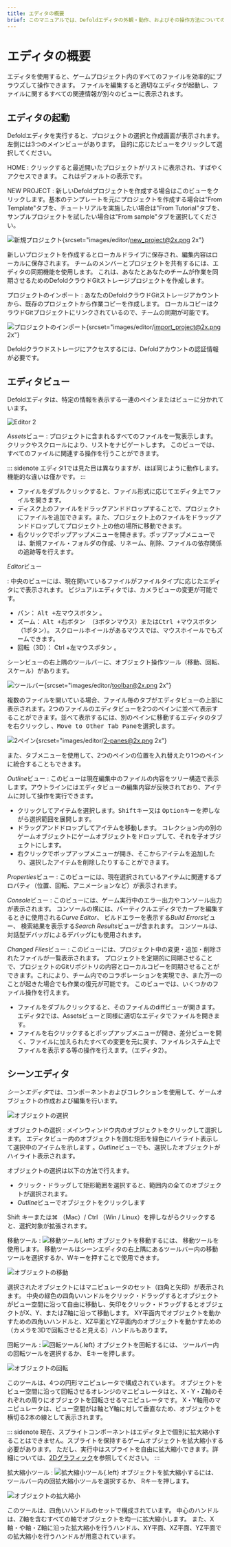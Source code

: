 ```yaml
---
title: エディタの概要
brief: このマニュアルでは、Defoldエディタの外観・動作、およびその操作方法についての概要を説明します。
---
```


# エディタの概要

エディタを使用すると、ゲームプロジェクト内のすべてのファイルを効率的にブラウズして操作できます。 ファイルを編集すると適切なエディタが起動し、ファイルに関するすべての関連情報が別々のビューに表示されます。

## エディタの起動

Defoldエディタを実行すると、プロジェクトの選択と作成画面が表示されます。 左側には3つのメインビューがあります。 目的に応じたビューをクリックして選択してください。

HOME
: クリックすると最近開いたプロジェクトがリストに表示され、すばやくアクセスできます。 これはデフォルトの表示です。

NEW PROJECT
: 新しいDefoldプロジェクトを作成する場合はこのビューをクリックします。基本のテンプレートを元にプロジェクトを作成する場合は"From Template"タブを、チュートリアルを実施したい場合は"From Tutorial"タブを、サンプルプロジェクトを試したい場合は"From sample"タブを選択してください。

  ![新規プロジェクト](images/editor/new_project.png){srcset="images/editor/new_project@2x.png 2x"}

  新しいプロジェクトを作成するとローカルドライブに保存され、編集内容はローカルに保存されます。 チームのメンバーとプロジェクトを共有するには、エディタの同期機能を使用します。 これは、あなたとあなたのチームが作業を同期させるためのDefoldクラウドGitストレージプロジェクトを作成します。

プロジェクトのインポート
: あなたのDefoldクラウドGitストレージアカウントから、既存のプロジェクトから作業コピーを作成します。 ローカルコピーはクラウドGitプロジェクトにリンクされているので、チームの同期が可能です。

  ![プロジェクトのインポート](images/editor/import_project.png){srcset="images/editor/import_project@2x.png 2x"}

  Defoldクラウドストレージにアクセスするには、Defoldアカウントの認証情報が必要です。

## エディタビュー

Defoldエディタは、特定の情報を表示する一連のペインまたはビューに分かれています。

![Editor 2](images/editor/editor2_overview.png)

*Assets*ビュー
: プロジェクトに含まれるすべてのファイルを一覧表示します。 クリックやスクロールにより、リストをナビゲートします。 このビューでは、すべてのファイルに関連する操作を行うことができます。

::: sidenote
エディタ1では見た目は異なりますが、ほぼ同じように動作します。機能的な違いは僅かです。
:::

   - ファイルを<kbd>ダブルクリック</kbd>すると、ファイル形式に応じてエディタ上でファイルを開きます。
   - ディスク上のファイルを<kbd>ドラッグアンドドロップ</kbd>することで、プロジェクトにファイルを追加できます。また、プロジェクト上のファイルを<kbd>ドラッグアンドドロップ</kbd>してプロジェクト上の他の場所に移動できます。
   - <kbd>右クリック</kbd>でポップアップメニューを開きます。ポップアップメニューでは、新規ファイル・フォルダの作成、リネーム、削除、ファイルの依存関係の追跡等を行えます。

*Editor*ビュー

: 中央のビューには、現在開いているファイルがファイルタイプに応じたエディタにで表示されます。 ビジュアルエディタでは、カメラビューの変更が可能です。

- パン： <kbd>Alt +左​​マウスボタン</kbd> 。
- ズーム： <kbd>Alt +右ボタン （3ボタンマウス）</kbd>または<kbd>Ctrl +マウスボタン</kbd> （1ボタン）。 スクロールホイールがあるマウスでは、マウスホイールでもズームできます。
- 回転（3D）： Ctrl +左マウスボタン 。

シーンビューの右上隅のツールバーに、オブジェクト操作ツール（移動、回転、スケール）があります。

![ツールバー](images/editor/toolbar.png){srcset="images/editor/toolbar@2x.png 2x"}

複数のファイルを開いている場合、ファイル毎のタブがエディタビューの上部に表示されます。2つのファイルのエディタビューを2つのペインに並べて表示することができます。並べて表示するには、別のペインに移動するエディタのタブを右クリックし 、<kbd>Move to Other Tab Pane</kbd>を選択します。

![2ペイン](images/editor/2-panes.png){srcset="images/editor/2-panes@2x.png 2x"}

また、タブメニューを使用して、2つのペインの位置を入れ替えたり1つのペインに統合することもできます。

*Outline*ビュー
: このビューは現在編集中のファイルの内容をツリー構造で表示します。アウトラインにはエディタビューの編集内容が反映されており、アイテムに対して操作を実行できます。
   - <kbd>クリック</kbd>してアイテムを選択します。<kbd>Shift</kbd>キー又は <kbd>Option</kbd>キーを押しながら選択範囲を展開します。
   - <kbd>ドラッグアンドドロップ</kbd>してアイテムを移動します。 コレクション内の別のゲームオブジェクトにゲームオブジェクトをドロップして、それを子オブジェクトにします。
   - <kbd>右クリック</kbd>でポップアップメニューが開き、そこからアイテムを追加したり、選択したアイテムを削除したりすることができます。

*Properties*ビュー
: このビューには、現在選択されているアイテムに関連するプロパティ（位置、回転、アニメーションなど）が表示されます。

*Console*ビュー
: このビューには、ゲーム実行中のエラー出力やコンソール出力が表示されます。 コンソールの横には、パーティクルエディタでカーブを編集するときに使用される*Curve Editor*、 ビルドエラーを表示する*Build Errors*ビュー、 検索結果を表示する*Search Results*ビューが含まれます。 コンソールは、対話型デバッガによるデバッグにも使用されます。

*Changed Files*ビュー
: このビューには、プロジェクト中の変更・追加・削除されたファイルが一覧表示されます。 プロジェクトを定期的に同期させることで、プロジェクトのGitリポジトリの内容とローカルコピーを同期させることができます。これにより、チーム内でのコラボレーションを実現でき、また万一のことが起きた場合でも作業の復元が可能です。 このビューでは、いくつかのファイル操作を行えます。

   - ファイルを<kbd>ダブルクリック</kbd>すると、そのファイルのdiffビューが開きます。 エディタ2では、Assetsビューと同様に適切なエディタでファイルを開きます。
   - ファイルを<kbd>右クリック</kbd>するとポップアップメニューが開き、差分ビューを開く、ファイルに加えられたすべての変更を元に戻す、ファイルシステム上でファイルを表示する等の操作を行えます。（エディタ2）。

## シーンエディタ

*シーンエディタ*では、コンポーネントおよびコレクションを使用して、ゲームオブジェクトの作成および編集を行います。

![オブジェクトの選択](images/editor/select.jpg)

オブジェクトの選択
: メインウィンドウ内のオブジェクトをクリックして選択します。 エディタビュー内のオブジェクトを囲む矩形を緑色にハイライト表示して選択中のアイテムを示します
。*Outline*ビューでも、選択したオブジェクトがハイライト表示されます。

  オブジェクトの選択は以下の方法で行えます。

  - <kbd>クリック・ドラッグ</kbd>して矩形範囲を選択すると、範囲内の全てのオブジェクトが選択されます。
  - *Outline*ビューでオブジェクトを<kbd>クリック</kbd>します

  Shift キーまたは⌘ （Mac）/ Ctrl （Win / Linux）を押しながらクリックすると、選択対象が拡張されます。

移動ツール
: ![移動ツール](images/editor/icon_move.png){.left}
  オブジェクトを移動するには、 移動ツールを使用します。 移動ツールはシーンエディタの右上隅にあるツールバー内の移動ツールを選択するか、Wキーを押すことで使用できます。

  ![オブジェクトの移動](images/editor/move.jpg)

  選択されたオブジェクトにはマニピュレータのセット（四角と矢印）が表示されます。 中央の緑色の四角いハンドルをクリック・ドラッグするとオブジェクトがビュー空間に沿って自由に移動し、矢印をクリック・ドラッグするとオブジェクトがX、Y、またはZ軸に沿って移動します。 XY平面内でオブジェクトを動かすための四角いハンドルと、XZ平面とYZ平面内のオブジェクトを動かすための（カメラを3Dで回転させると見える）ハンドルもあります。

回転ツール
: ![回転ツール](images/editor/icon_rotate.png){.left}
  オブジェクトを回転するには、 ツールバー内の回転ツールを選択するか、 Eキーを押します。

  ![オブジェクトの回転](images/editor/rotate.jpg)

  このツールは、4つの円形マニピュレータで構成されています。 オブジェクトをビュー空間に沿って回転させるオレンジのマニピュレータはと、X・Y・Z軸のそれぞれの周りにオブジェクトを回転させるマニピュレータです。 X・Y軸用のマニピュレータは、ビュー空間がは軸とY軸に対して垂直なため、オブジェクトを横切る2本の線として表示されます。

::: sidenote
現在、スプライトコンポーネントはエディタ上で個別に拡大縮小することはできません。スプライトを保持するゲームオブジェクトを拡大縮小する必要があります。 ただし、実行中はスプライトを自由に拡大縮小できます。詳細については、[2Dグラフィック](/manuals/2dgraphics/)を参照してください。
:::

拡大縮小ツール
: ![拡大縮小ツール](images/editor/icon_scale.png){.left}
  オブジェクトを拡大縮小するには、 ツールバー内の回拡大縮小ツールを選択するか、 Rキーを押します。

  ![オブジェクトの拡大縮小](images/editor/scale.jpg)

  このツールは、四角いハンドルのセットで構成されています。 中心のハンドルは、Z軸を含むすべての軸でオブジェクトを均一に拡大縮小します。 また、X軸・や軸・Z軸に沿った拡大縮小を行うハンドル、XY平面、XZ平面、YZ平面での拡大縮小を行うハンドルが用意されています。
